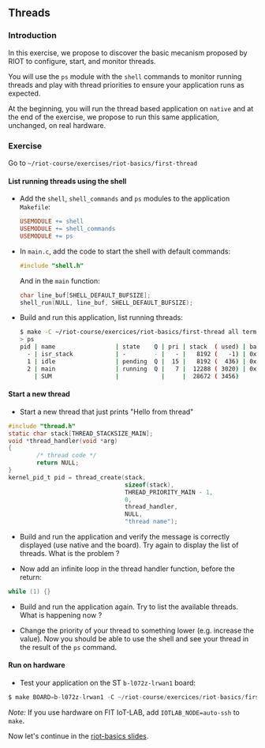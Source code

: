 ## Threads

### Introduction

In this exercise, we propose to discover the basic mecanism proposed by RIOT to
configure, start, and monitor threads.

You will use the `ps` module with the `shell` commands to monitor running
threads and play with thread priorities to ensure your application runs as
expected.

At the beginning, you will run the thread based application on `native` and at
the end of the exercise, we propose to run this same application, unchanged, on
real hardware.

### Exercise

Go to `~/riot-course/exercises/riot-basics/first-thread`

#### List running threads using the shell

- Add the `shell`, `shell_commands` and `ps` modules to the application
  `Makefile`:
  ```mk
  USEMODULE += shell
  USEMODULE += shell_commands
  USEMODULE += ps
  ```

- In `main.c`, add the code to start the shell with default commands:
  ```c
  #include "shell.h"
  ```
  And in the `main` function:
  ```c
  char line_buf[SHELL_DEFAULT_BUFSIZE];
  shell_run(NULL, line_buf, SHELL_DEFAULT_BUFSIZE);
  ```

- Build and run this application, list running threads:
  ```sh
  $ make -C ~/riot-course/exercices/riot-basics/first-thread all term
  > ps
  pid | name                 | state    Q | pri | stack  ( used) | base addr  | current     
    - | isr_stack            | -        - |   - |   8192 (   -1) | 0x56617380 | 0x56617380
    1 | idle                 | pending  Q |  15 |   8192 (  436) | 0x566150a0 | 0x56616f00 
    2 | main                 | running  Q |   7 |  12288 ( 3020) | 0x566120a0 | 0x56614f00 
      | SUM                  |            |     |  28672 ( 3456)
  ```

#### Start a new thread

- Start a new thread that just prints "Hello from thread"
```c
#include "thread.h"
static char stack[THREAD_STACKSIZE_MAIN];
void *thread_handler(void *arg)
{
        /* thread code */
        return NULL;
}
kernel_pid_t pid = thread_create(stack,
                                 sizeof(stack),
                                 THREAD_PRIORITY_MAIN - 1,
                                 0,
                                 thread_handler,
                                 NULL,
                                 "thread name");
```

- Build and run the application and verify the message is correctly displayed
  (use native and the board).
  Try again to display the list of threads. What is the problem ?

- Now add an infinite loop in the thread handler function, before the return:
```c
while (1) {}
```
- Build and run the application again. Try to list the available threads. What
  is happening now ?

- Change the priority of your thread to something lower (e.g. increase the
  value). Now you should be able to use the shell and see your thread in the
  result of the `ps` command.

#### Run on hardware

- Test your application on the ST `b-l072z-lrwan1` board:
```c
$ make BOARD=b-l072z-lrwan1 -C ~/riot-course/exercices/riot-basics/first-thread flash term
```

_Note:_ If you use hardware on FIT IoT-LAB, add `IOTLAB_NODE=auto-ssh` to `make`.

Now let's continue in the
[riot-basics slides](https://aabadie.github.io/riot-course/slides/03-riot-basics/#12).
